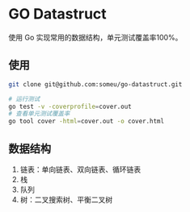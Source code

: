 # GO Datastruct

使用 Go 实现常用的数据结构，单元测试覆盖率100%。

## 使用

```bash
git clone git@github.com:someu/go-datastruct.git
```

```bash
# 运行测试
go test -v -coverprofile=cover.out
# 查看单元测试覆盖率
go tool cover -html=cover.out -o cover.html

```

## 数据结构

1. 链表：单向链表、双向链表、循环链表
2. 栈
3. 队列
4. 树：二叉搜索树、平衡二叉树